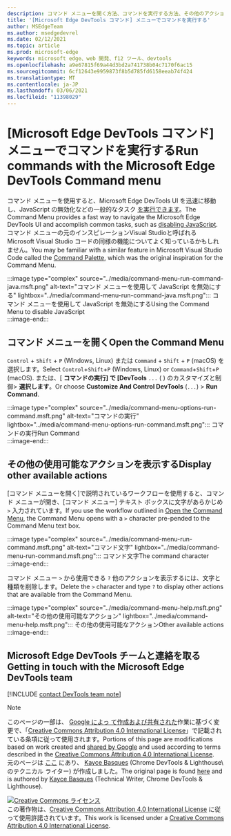 ```yaml
---
description: コマンド メニューを開く方法、コマンドを実行する方法、その他のアクションを確認する方法などのガイド。
title: '[Microsoft Edge DevTools コマンド] メニューでコマンドを実行する'
author: MSEdgeTeam
ms.author: msedgedevrel
ms.date: 02/12/2021
ms.topic: article
ms.prod: microsoft-edge
keywords: microsoft edge、web 開発、f12 ツール、devtools
ms.openlocfilehash: a9e67815f69a44d3bd2a741738b04c7170f6ac15
ms.sourcegitcommit: 6cf12643e9959873f8b5d785fd6158eeab74f424
ms.translationtype: MT
ms.contentlocale: ja-JP
ms.lasthandoff: 03/06/2021
ms.locfileid: "11398029"
---
```

<!-- Copyright Kayce Basques 

   Licensed under the Apache License, Version 2.0 (the "License");
   you may not use this file except in compliance with the License.
   You may obtain a copy of the License at

       https://www.apache.org/licenses/LICENSE-2.0

   Unless required by applicable law or agreed to in writing, software
   distributed under the License is distributed on an "AS IS" BASIS,
   WITHOUT WARRANTIES OR CONDITIONS OF ANY KIND, either express or implied.
   See the License for the specific language governing permissions and
   limitations under the License.  -->  

# <a name="run-commands-with-the-microsoft-edge-devtools-command-menu"></a><span data-ttu-id="9ff94-104">[Microsoft Edge DevTools コマンド] メニューでコマンドを実行する</span><span class="sxs-lookup"><span data-stu-id="9ff94-104">Run commands with the Microsoft Edge DevTools Command menu</span></span>  

<span data-ttu-id="9ff94-105">コマンド メニューを使用すると、Microsoft Edge DevTools UI を迅速に移動し、JavaScript の無効化などの一般的なタスク [を実行できます][JavascriptDisable]。</span><span class="sxs-lookup"><span data-stu-id="9ff94-105">The Command Menu provides a fast way to navigate the Microsoft Edge DevTools UI and accomplish common tasks, such as [disabling JavaScript][JavascriptDisable].</span></span>  <span data-ttu-id="9ff94-106">コマンド メニューの元のインスピレーションVisual Studioと呼ばれる Microsoft Visual Studio コードの[][VisualStudioCodeUICommandPalette]同様の機能についてよく知っているかもしれません。</span><span class="sxs-lookup"><span data-stu-id="9ff94-106">You may be familiar with a similar feature in Microsoft Visual Studio Code called the [Command Palette][VisualStudioCodeUICommandPalette], which was the original inspiration for the Command Menu.</span></span>  

:::image type="complex" source="../media/command-menu-run-command-java.msft.png" alt-text="コマンド メニューを使用して JavaScript を無効にする" lightbox="../media/command-menu-run-command-java.msft.png":::
   <span data-ttu-id="9ff94-108">コマンド メニューを使用して JavaScript を無効にする</span><span class="sxs-lookup"><span data-stu-id="9ff94-108">Using the Command Menu to disable JavaScript</span></span>  
:::image-end:::  

## <a name="open-the-command-menu"></a><span data-ttu-id="9ff94-109">コマンド メニューを開く</span><span class="sxs-lookup"><span data-stu-id="9ff94-109">Open the Command Menu</span></span>  

<span data-ttu-id="9ff94-110">`Control` + `Shift` + `P` \(Windows, Linux\) または `Command` + `Shift` + `P` \(macOS\) を選択します。</span><span class="sxs-lookup"><span data-stu-id="9ff94-110">Select `Control`+`Shift`+`P` \(Windows, Linux\) or `Command`+`Shift`+`P` \(macOS\).</span></span> <span data-ttu-id="9ff94-111">または、[ **コマンドの実行] で [DevTools** `...` \( \) のカスタマイズと制御> **選択します**。</span><span class="sxs-lookup"><span data-stu-id="9ff94-111">Or choose **Customize And Control DevTools** \(`...`\) > **Run Command**.</span></span>  

:::image type="complex" source="../media/command-menu-options-run-command.msft.png" alt-text="コマンドの実行" lightbox="../media/command-menu-options-run-command.msft.png":::
   <span data-ttu-id="9ff94-113">コマンドの実行</span><span class="sxs-lookup"><span data-stu-id="9ff94-113">Run Command</span></span>  
:::image-end:::  

## <a name="display-other-available-actions"></a><span data-ttu-id="9ff94-114">その他の使用可能なアクションを表示する</span><span class="sxs-lookup"><span data-stu-id="9ff94-114">Display other available actions</span></span>  

<span data-ttu-id="9ff94-115">[コマンド メニューを開く][](#open-the-command-menu)で説明されているワークフローを使用すると、コマンド メニューが開き、[コマンド メニュー] テキスト ボックスに文字があらかじめ `>` 入力されています。</span><span class="sxs-lookup"><span data-stu-id="9ff94-115">If you use the workflow outlined in [Open the Command Menu](#open-the-command-menu), the Command Menu opens with a `>` character pre-pended to the Command Menu text box.</span></span>  

:::image type="complex" source="../media/command-menu-run-command.msft.png" alt-text="コマンド文字" lightbox="../media/command-menu-run-command.msft.png":::
   <span data-ttu-id="9ff94-117">コマンド文字</span><span class="sxs-lookup"><span data-stu-id="9ff94-117">The command character</span></span>  
:::image-end:::  

<span data-ttu-id="9ff94-118">コマンド メニュー `>` から使用できる `?` 他のアクションを表示するには、文字と種類を削除します。</span><span class="sxs-lookup"><span data-stu-id="9ff94-118">Delete the `>` character and type `?` to display other actions that are available from the Command Menu.</span></span>  

:::image type="complex" source="../media/command-menu-help.msft.png" alt-text="その他の使用可能なアクション" lightbox="../media/command-menu-help.msft.png":::
   <span data-ttu-id="9ff94-120">その他の使用可能なアクション</span><span class="sxs-lookup"><span data-stu-id="9ff94-120">Other available actions</span></span>  
:::image-end:::  

## <a name="getting-in-touch-with-the-microsoft-edge-devtools-team"></a><span data-ttu-id="9ff94-121">Microsoft Edge DevTools チームと連絡を取る</span><span class="sxs-lookup"><span data-stu-id="9ff94-121">Getting in touch with the Microsoft Edge DevTools team</span></span>  

[!INCLUDE [contact DevTools team note](../includes/contact-devtools-team-note.md)]  

<!-- links -->  

[JavascriptDisable]: ../javascript/disable.md "Microsoft Edge DevTools を使用して JavaScript を無効|Microsoft Docs"  

[VisualStudioCodeUICommandPalette]: https://code.visualstudio.com/docs/getstarted/userinterface#_command-palette "コマンド パレット - Visual Studio コード UI"  

> [!NOTE]
> <span data-ttu-id="9ff94-124">このページの一部は、 [Google によっ て作成および共有された][GoogleSitePolicies]作業に基づく変更で、「[Creative Commons Attribution 4.0 International License][CCA4IL]」で記載されている条項に従って使用されます。</span><span class="sxs-lookup"><span data-stu-id="9ff94-124">Portions of this page are modifications based on work created and [shared by Google][GoogleSitePolicies] and used according to terms described in the [Creative Commons Attribution 4.0 International License][CCA4IL].</span></span>  
> <span data-ttu-id="9ff94-125">元のページは [ここ](https://developers.google.com/web/tools/chrome-devtools/command-menu/index) にあり、 [Kayce Basques][KayceBasques] \(Chrome DevTools \& Lighthouse\ のテクニカル ライター) が作成しました。</span><span class="sxs-lookup"><span data-stu-id="9ff94-125">The original page is found [here](https://developers.google.com/web/tools/chrome-devtools/command-menu/index) and is authored by [Kayce Basques][KayceBasques] \(Technical Writer, Chrome DevTools \& Lighthouse\).</span></span>  

[![Creative Commons ライセンス][CCby4Image]][CCA4IL]  
<span data-ttu-id="9ff94-127">この著作物は、[Creative Commons Attribution 4.0 International License][CCA4IL] に従って使用許諾されています。</span><span class="sxs-lookup"><span data-stu-id="9ff94-127">This work is licensed under a [Creative Commons Attribution 4.0 International License][CCA4IL].</span></span>  

[CCA4IL]: https://creativecommons.org/licenses/by/4.0  
[CCby4Image]: https://i.creativecommons.org/l/by/4.0/88x31.png  
[GoogleSitePolicies]: https://developers.google.com/terms/site-policies  
[KayceBasques]: https://developers.google.com/web/resources/contributors/kaycebasques  
